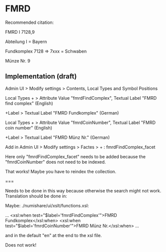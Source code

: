# FMRD
Recommended citation:

FMRD I 7128,9

Abteilung I = Bayern

Fundkomplex 7128 => 7xxx = Schwaben

Münze Nr. 9

## Implementation (draft)

Admin UI > Modify settings > Contents, Local Types and Symbol Positions

Local Types + > Attribute Value "fmrdFindComplex", Textual Label "FMRD find complex" (English)

+Label > Textual Label "FMRD Fundkomplex" (German)

Local Types + > Attribute Value "fmrdCoinNumber", Textual Label "FMRD coin number" (English)

+Label > Textual Label "FMRD Münz Nr." (German)


Add in Admin UI > Modify settings > Factes > + : fmrdFindComplex_facet

Here only "fmrdFindComplex_facet" needs to be added because the "fmrdCoinNumber" does not need to be indexed.

That works! Maybe you have to reindex the collection.

===

        

Needs to be done in this way because otherwise the search might not work.
Translation should be done in:


Maybe:
./numishare/ui/xslt/functions.xsl:

...
 <xsl:when test="$label='fmrdFindComplex'">FMRD Fundkomplex</xsl:when>
 <xsl:when test="$label='fmrdCoinNumber'">FMRD Münz Nr.</xsl:when>
...

and in the default "en" at the end to the xsl file.

Does not work!
